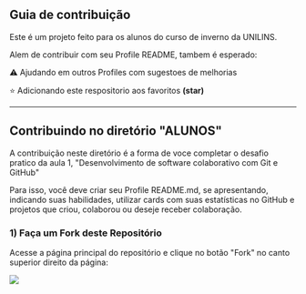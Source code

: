 ## Guia de contribuição

Este é um projeto feito para os alunos do curso de inverno da UNILINS.

Alem de contribuir com seu Profile README, tambem é esperado: 

⚠️ Ajudando em outros Profiles com sugestoes de melhorias

⭐ Adicionando este respositorio aos favoritos **(star)**

---

## Contribuindo no diretório "ALUNOS"

A contribuição neste diretório é a forma de voce completar o desafio pratico da aula 1, "Desenvolvimento de software colaborativo com Git e GitHub"

Para isso, você deve criar seu Profile README.md, se apresentando, indicando suas habilidades, utilizar cards com suas estatísticas no GitHub e projetos que criou, colaborou ou deseje receber colaboração.

### 1) Faça um Fork  deste Repositório

Acesse a página principal do repositório e clique no botão "Fork" no canto superior direito da página: 

<img src="/imgs/image.png"  >